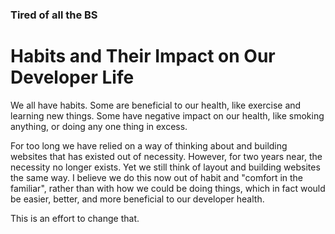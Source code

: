 ### Tired of all the BS

# Habits and Their Impact on Our Developer Life
We all have habits. Some are beneficial to our health, like exercise and learning new things. Some have negative impact on our health, like smoking anything, or doing any one thing in excess.


For too long we have relied on a way of thinking about and building websites that has existed out of necessity. However, for two years near, the necessity no longer exists. Yet we still think of layout and building websites the same way. I believe we do this now out of habit and "comfort in the familiar", rather than with how we could be doing things, which in fact would be easier, better, and more beneficial to our developer health.


This is an effort to change that.
